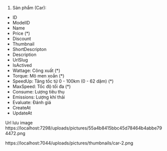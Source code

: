 1. Sản phẩm (Car):

- ID
- ModelID
- Name
- Price (\*)
- Discount
- Thumbnail
- ShortDescripton
- Description
- UrlSlug
- IsActived
- Wattage: Công xuất (\*)
- Torque: Mô men xoắn (\*)
- SpeedUp: Tăng tốc từ 0 - 100km (0 - 62 dặm) (\*)
- MaxSpeed: Tốc độ tối đa (\*)
- Consume: Lượng tiêu thụ
- Emissions: Lượng khí thải
- Evaluate: Đánh giá
- CreateAt
- UpdateAt

Url lưu image
https://localhost:7298/uploads/pictures/55a4b8415bbc45d78464b4abbe794472.png

https://localhost:7044/uploads/pictures/thumbnails/car-2.png
